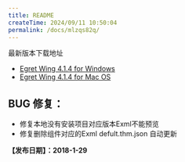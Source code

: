 ```yaml
---
title: README
createTime: 2024/09/11 10:50:04
permalink: /docs/mlzqs82q/
---
```

最新版本下载地址

- [Egret Wing 4.1.4 for Windows](http://tool.egret-labs.org/EgretWing/electron/EgretWing-v4.1.4.exe?d=0707)
- [Egret Wing 4.1.4 for Mac OS](http://tool.egret-labs.org/EgretWing/electron/EgretWing-v4.1.4.dmg?d=0707)


## BUG 修复：

- 修复本地没有安装项目对应版本Exml不能预览
- 修复删除组件对应的Exml defult.thm.json 自动更新

**【发布日期】：2018-1-29**
